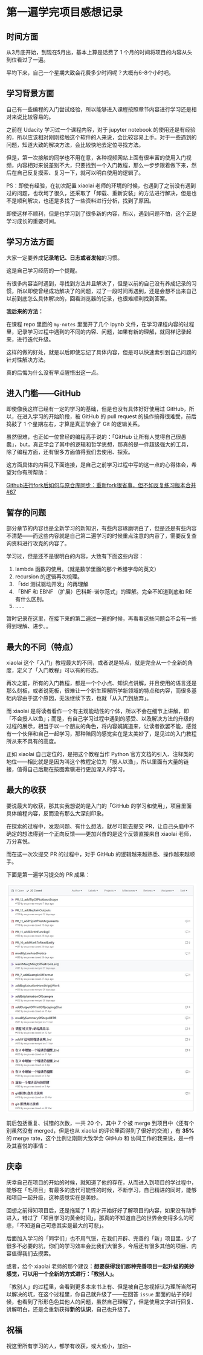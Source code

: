
# 第一遍学完项目感想记录

## 时间方面

从3月底开始，到现在5月出，基本上算是话费了 1 个月的时间将项目的内容从头到位看过了一遍。

平均下来，自己一个星期大致会花费多少时间呢？大概有6-8个小时吧。

## 学习背景方面

自己有一些编程的入门尝试经验，所以能够进入课程按照章节内容进行学习还是相对来说比较容易的。

之前在 Udacity 学习过一个课程内容，对于 jupyter notebook 的使用还是有经验的，所以应该相对刚刚接触这个软件的人来说，会比较容易上手。对于一些遇到的问题，知道大致的解决方法，会比较快地去定位寻找方法。

但是，第一次接触的同学也不用在意，各种视频网站上面有很丰富的使用入门视频，内容相对来说差别不大，只要找到一个入门教程，那么一步步跟着做下来，然后在自己反复摸索、复习一下，就可以明白使用的逻辑了。

PS：即使有经验，在初次配置 xiaolai 老师的环境的时候，也遇到了之前没有遇到过的问题，也坎坷了很久，还采取了「卸载、重新安装」的方法进行解决，但是也不是顺利解决，也还是多找了一些资料进行分析，找到了原因。

即使这样不顺利，但是也学习到了很多新的内容，所以，遇到问题不怕，这个正是学习成长的重要时间。



## 学习方法方面

大家一定要养成**记录笔记、日志或者发帖**的习惯。

这是自己学习经历的一个提醒。

有很多内容当时遇到，寻找到方法并且解决了，但是以前的自己没有养成记录的习惯，所以即使曾经成功解决了的问题，过了一段时间再遇到，还是会想不出来自己以前到底怎么具体解决的，回看浏览器的记录，也很难顺利找到答案。

**我后来的方法：**

在课程 repo 里面的 ```my-notes``` 里面开了几个 ipynb 文件，在学习课程内容的过程里，记录学习过程中遇到的不同的内容、问题，如果有新的理解，就同样记录起来，进行迭代升级。

这样的做的好处，就是以后即使忘记了具体内容，但是可以快速索引到自己问题的针对性解决方法。

真的后悔为什么没有早点醒悟出这一点。

## 进入门槛——GitHub

即使像我这样已经有一定的学习的基础，但是也没有具体好好使用过 GitHub，所以，在进入学习的开始阶段，被 GitHub 的 pull request 的操作搞得很难受，前后捣鼓了 1 个星期左右，才算是真正学会了 Git 的逻辑关系。

虽然很难，也正如一位曾经的编程高手说的：「GitHub 让所有人觉得自己很愚蠢」，but，真正学会了其中的逻辑和哲学思想，那真的是一件超级强大的工具，除了编程方面，还有很多方面值得我们去使用、探索。

这方面具体的内容见下面连接，是自己之前学习过程中写的这一点的心得体会，希望对你有所帮助：

[Github进行fork后如何与原仓库同步：重新fork很省事，但不如反复练习版本合并 #67](https://github.com/selfteaching/the-craft-of-selfteaching/issues/67)

## 暂存的问题

部分章节的内容也是全新学习的新知识，有些内容琢磨明白了，但是还是有些内容不清楚——而这些内容就是自己第二遍学习的时候重点注意的内容了，需要反复查询资料进行攻克的内容了。

学习过，但是还不是很明白的内容，大致有下面这些内容：

1. lambda 函数的使用。（就是数学里面的那个希腊字母的英文）
1. recursion 的逻辑再次梳理。
1. 「tdd 测试驱动开发」的再理解
1. 「BNF 和 EBNF （扩展）巴科斯-诺尔范式」的理解。完全不知道到底和 RE 有什么区别。
1. ……

暂时记录在这里，在接下来的第二遍过一遍的时候，再看看这些问题会不会有一些得到理解、进步。。

## 最大的不同（特点）

xiaolai 这个「入门」教程最大的不同，或者说是特点，就是完全从一个全新的角度，定义了「入门教程」可以有的形态。

再次之前，所有的入门教程，都是一个个小点、知识点讲解，并且使用的语言还是那么刻板，或者说死板，很难让一个新生理解所学新领域的特点和内容，而很多基础内容由于这个原因，无法继续下去，也就「从入门到放弃」。

而 xiaolai 是将读者看作一个有主观能动性的个体，所以不会在细节上讲解，即「不会授人以鱼」；而是，有自己学习过程中遇到的感受、以及解决方法的升级的过程的展示，相当于以一个朋友的角色，将内容娓娓道来，让读者欲罢不能，感觉有一个伙伴和自己一起学习，那种陪同的感觉实在是太美妙了，是见过的入门教程所从来不具有的高度。

正如 xiaolai 自己定位的，是把这个教程当作 Python 官方文档的引入、注释类的地位——相比就是是因为叫这个教程定位为「授人以渔」，所以里面有大量的链接，值得自己后期在按图索骥进行更加深入的学习。

## 最大的收获

要说最大的收获，那其实我想说的是入门的「GitHub 的学习和使用」，项目里面具体编程内容，反而没有那么大深刻印象。

在探索的过程中，发现问题、有什么想法，就尽可能去提交 PR，让自己头脑中不确定的想法得到一个正向反馈——更加兴奋的是这个反馈直接来自 xiaolai 老师，万分喜悦。

而在这一次次提交 PR 的过程中，对于 GitHub 的逻辑越来越熟悉、操作越来越顺手。

下面是第一遍学习提交的 PR 成果：

![PRsLogs](https://github.com/sxuya/the-craft-of-selfteaching/blob/sxuyaStudy/my-notes/PRsLogs.jpg?raw=true)

前后包括重复、试错的次数，一共 20 个，其中 7 个被 merge 到项目中（还有个别虽然没有 merged，但是也从 xiaolai 的评论里面得到了很好的交流），有 **35%** 的 merge rate，这个比例让刚刚大致学会 GitHub 和 协同工作的我来说，是一件及其喜悦的事情：

## 庆幸

庆幸自己在项目的开始的时候，就知道了他的存在，从而进入到项目的学过程中，能够在「毛项目」有最多的迭代可能性的时候，不断学习，自己精进的同时，能够和项目一起升级，这种感觉实在是美妙。

回想之前得知项目后，还是拖延了 1 周才开始好好了解项目的内容，如果没有动手进入，错过了「项目学习的黄金时间」，那真的不知道自己的世界会变得多么的可悲，「不知道自己可悲其实是最大的可悲」。

后面加入学习的「同学们」也不用气馁，在我们开辟、完善的「新」项目里，少了很多不必要的坑，你们的学习效率会比我们大很多，今后还有很多其他的项目、内容值得我们去摸索。

或者，给个 xiaolai 老师的那个建议：**想要获得我们那种完善项目一起升级的美妙感觉，可以用一个全新的方式进行：「教别人」。**

「教别人」的过程里，会看到更多本来书上有、但是被自己忽视掉认为理所当然可以解决的坑，在这个过程里，你自己就升级了——在回答 ```issue``` 里面的帖子的时候，也看到了形形色色其他人的问题，虽然自己理解了，但是使用文字进行回复、讲解明白，还是会重新获得**新的认识**，自己也升级了。

## 祝福

祝这里所有学习的人，都学有收获，或大或小，加油~
